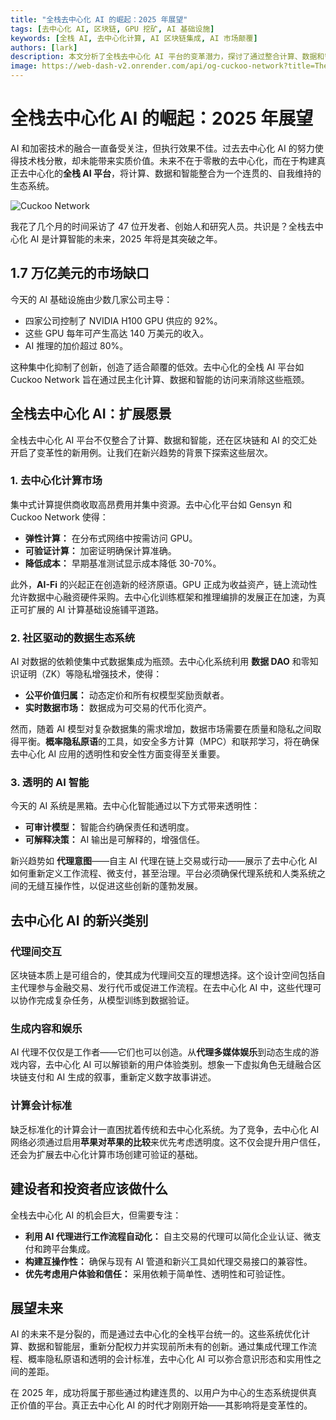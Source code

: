 ```yaml
---
title: "全栈去中心化 AI 的崛起：2025 年展望"
tags: [去中心化 AI, 区块链, GPU 挖矿, AI 基础设施]
keywords: [全栈 AI, 去中心化计算, AI 区块链集成, AI 市场颠覆]
authors: [lark]
description: 本文分析了全栈去中心化 AI 平台的变革潜力，探讨了通过整合计算、数据和智能如何在 2025 年颠覆集中式 AI 基础设施并实现 AI 计算的民主化。
image: https://web-dash-v2.onrender.com/api/og-cuckoo-network?title=The%20Rise%20of%20Full-Stack%20Decentralized%20AI%3A%20A%202025%20Outlook
---
```


# 全栈去中心化 AI 的崛起：2025 年展望

AI 和加密技术的融合一直备受关注，但执行效果不佳。过去去中心化 AI 的努力使得技术栈分散，却未能带来实质价值。未来不在于零散的去中心化，而在于构建真正去中心化的**全栈 AI 平台**，将计算、数据和智能整合为一个连贯的、自我维持的生态系统。

![Cuckoo Network](https://web-dash-v2.onrender.com/api/og-cuckoo-network?title=The%20Rise%20of%20Full-Stack%20Decentralized%20AI%3A%20A%202025%20Outlook)

我花了几个月的时间采访了 47 位开发者、创始人和研究人员。共识是？全栈去中心化 AI 是计算智能的未来，2025 年将是其突破之年。

## 1.7 万亿美元的市场缺口

今天的 AI 基础设施由少数几家公司主导：

- 四家公司控制了 NVIDIA H100 GPU 供应的 92%。
- 这些 GPU 每年可产生高达 140 万美元的收入。
- AI 推理的加价超过 80%。

这种集中化抑制了创新，创造了适合颠覆的低效。去中心化的全栈 AI 平台如 Cuckoo Network 旨在通过民主化计算、数据和智能的访问来消除这些瓶颈。

## 全栈去中心化 AI：扩展愿景

全栈去中心化 AI 平台不仅整合了计算、数据和智能，还在区块链和 AI 的交汇处开启了变革性的新用例。让我们在新兴趋势的背景下探索这些层次。

### **1. 去中心化计算市场**

集中式计算提供商收取高昂费用并集中资源。去中心化平台如 Gensyn 和 Cuckoo Network 使得：

- **弹性计算：** 在分布式网络中按需访问 GPU。
- **可验证计算：** 加密证明确保计算准确。
- **降低成本：** 早期基准测试显示成本降低 30-70%。

此外，**AI-Fi** 的兴起正在创造新的经济原语。GPU 正成为收益资产，链上流动性允许数据中心融资硬件采购。去中心化训练框架和推理编排的发展正在加速，为真正可扩展的 AI 计算基础设施铺平道路。

### **2. 社区驱动的数据生态系统**

AI 对数据的依赖使集中式数据集成为瓶颈。去中心化系统利用 **数据 DAO** 和零知识证明（ZK）等隐私增强技术，使得：

- **公平价值归属：** 动态定价和所有权模型奖励贡献者。
- **实时数据市场：** 数据成为可交易的代币化资产。

然而，随着 AI 模型对复杂数据集的需求增加，数据市场需要在质量和隐私之间取得平衡。**概率隐私原语**的工具，如安全多方计算（MPC）和联邦学习，将在确保去中心化 AI 应用的透明性和安全性方面变得至关重要。

### **3. 透明的 AI 智能**

今天的 AI 系统是黑箱。去中心化智能通过以下方式带来透明性：

- **可审计模型：** 智能合约确保责任和透明度。
- **可解释决策：** AI 输出是可解释的，增强信任。

新兴趋势如 **代理意图**——自主 AI 代理在链上交易或行动——展示了去中心化 AI 如何重新定义工作流程、微支付，甚至治理。平台必须确保代理系统和人类系统之间的无缝互操作性，以促进这些创新的蓬勃发展。

## 去中心化 AI 的新兴类别

### **代理间交互**

区块链本质上是可组合的，使其成为代理间交互的理想选择。这个设计空间包括自主代理参与金融交易、发行代币或促进工作流程。在去中心化 AI 中，这些代理可以协作完成复杂任务，从模型训练到数据验证。

### **生成内容和娱乐**

AI 代理不仅仅是工作者——它们也可以创造。从**代理多媒体娱乐**到动态生成的游戏内容，去中心化 AI 可以解锁新的用户体验类别。想象一下虚拟角色无缝融合区块链支付和 AI 生成的叙事，重新定义数字故事讲述。

### **计算会计标准**

缺乏标准化的计算会计一直困扰着传统和去中心化系统。为了竞争，去中心化 AI 网络必须通过启用**苹果对苹果的比较**来优先考虑透明度。这不仅会提升用户信任，还会为扩展去中心化计算市场创建可验证的基础。

## 建设者和投资者应该做什么

全栈去中心化 AI 的机会巨大，但需要专注：

- **利用 AI 代理进行工作流程自动化：** 自主交易的代理可以简化企业认证、微支付和跨平台集成。
- **构建互操作性：** 确保与现有 AI 管道和新兴工具如代理交易接口的兼容性。
- **优先考虑用户体验和信任：** 采用依赖于简单性、透明性和可验证性。

## 展望未来

AI 的未来不是分裂的，而是通过去中心化的全栈平台统一的。这些系统优化计算、数据和智能层，重新分配权力并实现前所未有的创新。通过集成代理工作流程、概率隐私原语和透明的会计标准，去中心化 AI 可以弥合意识形态和实用性之间的差距。

在 2025 年，成功将属于那些通过构建连贯的、以用户为中心的生态系统提供真正价值的平台。真正去中心化 AI 的时代才刚刚开始——其影响将是变革性的。